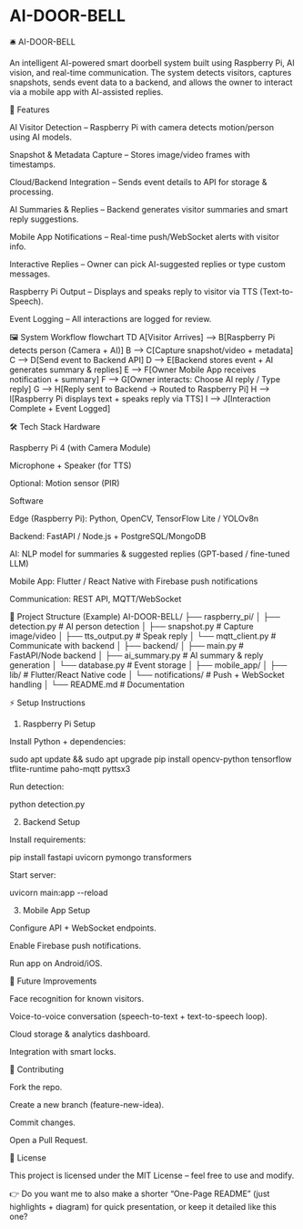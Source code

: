# AI-DOOR-BELL

🛎️ AI-DOOR-BELL

An intelligent AI-powered smart doorbell system built using Raspberry Pi, AI vision, and real-time communication.
The system detects visitors, captures snapshots, sends event data to a backend, and allows the owner to interact via a mobile app with AI-assisted replies.

🚀 Features

AI Visitor Detection – Raspberry Pi with camera detects motion/person using AI models.

Snapshot & Metadata Capture – Stores image/video frames with timestamps.

Cloud/Backend Integration – Sends event details to API for storage & processing.

AI Summaries & Replies – Backend generates visitor summaries and smart reply suggestions.

Mobile App Notifications – Real-time push/WebSocket alerts with visitor info.

Interactive Replies – Owner can pick AI-suggested replies or type custom messages.

Raspberry Pi Output – Displays and speaks reply to visitor via TTS (Text-to-Speech).

Event Logging – All interactions are logged for review.

🖼️ System Workflow
flowchart TD
    A[Visitor Arrives] --> B[Raspberry Pi detects person (Camera + AI)]
    B --> C[Capture snapshot/video + metadata]
    C --> D[Send event to Backend API]
    D --> E[Backend stores event + AI generates summary & replies]
    E --> F[Owner Mobile App receives notification + summary]
    F --> G[Owner interacts: Choose AI reply / Type reply]
    G --> H[Reply sent to Backend → Routed to Raspberry Pi]
    H --> I[Raspberry Pi displays text + speaks reply via TTS]
    I --> J[Interaction Complete + Event Logged]

🛠️ Tech Stack
Hardware

Raspberry Pi 4 (with Camera Module)

Microphone + Speaker (for TTS)

Optional: Motion sensor (PIR)

Software

Edge (Raspberry Pi): Python, OpenCV, TensorFlow Lite / YOLOv8n

Backend: FastAPI / Node.js + PostgreSQL/MongoDB

AI: NLP model for summaries & suggested replies (GPT-based / fine-tuned LLM)

Mobile App: Flutter / React Native with Firebase push notifications

Communication: REST API, MQTT/WebSocket

📂 Project Structure (Example)
AI-DOOR-BELL/
├── raspberry_pi/
│   ├── detection.py        # AI person detection
│   ├── snapshot.py         # Capture image/video
│   ├── tts_output.py       # Speak reply
│   └── mqtt_client.py      # Communicate with backend
│
├── backend/
│   ├── main.py             # FastAPI/Node backend
│   ├── ai_summary.py       # AI summary & reply generation
│   └── database.py         # Event storage
│
├── mobile_app/
│   ├── lib/                # Flutter/React Native code
│   └── notifications/      # Push + WebSocket handling
│
└── README.md               # Documentation

⚡ Setup Instructions
1. Raspberry Pi Setup

Install Python + dependencies:

sudo apt update && sudo apt upgrade
pip install opencv-python tensorflow tflite-runtime paho-mqtt pyttsx3


Run detection:

python detection.py

2. Backend Setup

Install requirements:

pip install fastapi uvicorn pymongo transformers


Start server:

uvicorn main:app --reload

3. Mobile App Setup

Configure API + WebSocket endpoints.

Enable Firebase push notifications.

Run app on Android/iOS.

📌 Future Improvements

Face recognition for known visitors.

Voice-to-voice conversation (speech-to-text + text-to-speech loop).

Cloud storage & analytics dashboard.

Integration with smart locks.

🤝 Contributing

Fork the repo.

Create a new branch (feature-new-idea).

Commit changes.

Open a Pull Request.

📜 License

This project is licensed under the MIT License – feel free to use and modify.

👉 Do you want me to also make a shorter “One-Page README” (just highlights + diagram) for quick presentation, or keep it detailed like this one?
